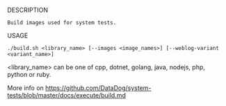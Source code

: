 DESCRIPTION

    Build images used for system tests.


USAGE

    ./build.sh <library_name> [--images <image_names>] [--weblog-variant <variant_name>]

<library_name> can be one of cpp, dotnet, golang, java, nodejs, php, python or ruby.

More info on https://github.com/DataDog/system-tests/blob/master/docs/execute/build.md

